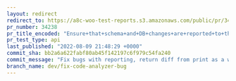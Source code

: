 ```yaml
---
layout: redirect
redirect_to: https://a8c-woo-test-reports.s3.amazonaws.com/public/pr/34238/api/index.html
pr_number: 34238
pr_title_encoded: "Ensure+that+schema+and+DB+changes+are+reported+to+the+changes+JSON+file."
pr_test_type: api
last_published: "2022-08-09 21:48:29 +0000"
commit_sha: bb2a6a622fabf80ab45f142197c6f979c54fa240
commit_message: "Fix bugs with reporting, return diff from print as a workaround for now."
branch_name: dev/fix-code-analyzer-bug
---
```

